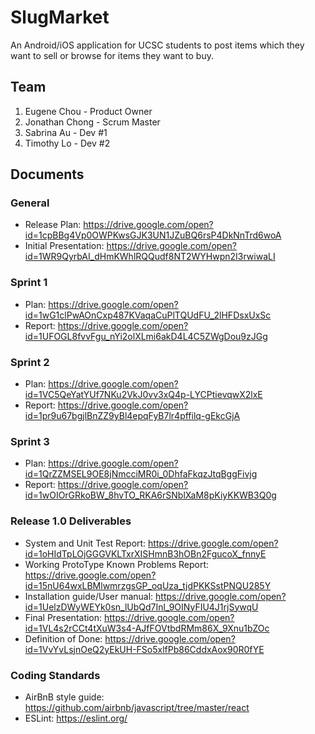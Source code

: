 # SlugMarket
An Android/iOS application for UCSC students to post items which they want to
sell or browse for items they want to buy.

## Team
1. Eugene Chou - Product Owner
2. Jonathan Chong - Scrum Master
3. Sabrina Au - Dev #1
4. Timothy Lo - Dev #2

## Documents

### General
+ Release Plan: https://drive.google.com/open?id=1cpBBg4Vp0OWPKwsGJK3UN1JZuBQ6rsP4DkNnTrd6woA
+ Initial Presentation: https://drive.google.com/open?id=1WR9QyrbAI_dHmKWhlRQQudf8NT2WYHwpn2I3rwiwaLI

### Sprint 1
+ Plan: https://drive.google.com/open?id=1wG1clPwAOnCxp487KVaqaCuPlTQUdFU_2lHFDsxUxSc
+ Report: https://drive.google.com/open?id=1UFOGL8fvvFgu_nYi2olXLmi6akD4L4C5ZWgDou9zJGg

### Sprint 2
+ Plan: https://drive.google.com/open?id=1VC5QeYatYUf7NKu2VkJ0vv3xQ4p-LYCPtievqwX2lxE
+ Report: https://drive.google.com/open?id=1pr9u67bgjlBnZZ9yBl4epqFyB7lr4pffilq-gEkcGjA 

### Sprint 3
+ Plan: https://drive.google.com/open?id=1QrZZMSEL9OE8jNmcciMR0i_0DhfaFkqzJtqBggFivjg
+ Report: https://drive.google.com/open?id=1wOIOrGRkoBW_8hvTO_RKA6rSNblXaM8pKiyKKWB3Q0g

### Release 1.0 Deliverables 
+ System and Unit Test Report: https://drive.google.com/open?id=1oHIdTpLOjGGGVKLTxrXISHmnB3hOBn2FgucoX_fnnyE
+ Working ProtoType Known Problems Report: https://drive.google.com/open?id=15nU64wxLBMlwmrzgsGP_oqUza_tjdPKKSstPNQU285Y
+ Installation guide/User manual: https://drive.google.com/open?id=1UelzDWyWEYk0sn_lUbQd7Inl_9OINyFIU4J1rjSywqU
+ Final Presentation: https://drive.google.com/open?id=1VL4s2rCCt4tXuW3s4-AJfFOVtbdRMm86X_9Xnu1bZOc
+ Definition of Done: https://drive.google.com/open?id=1VvYvLsjnOeQ2yEkUH-FSo5xlfPb86CddxAox90R0fYE

### Coding Standards
+ AirBnB style guide: https://github.com/airbnb/javascript/tree/master/react
+ ESLint: https://eslint.org/
